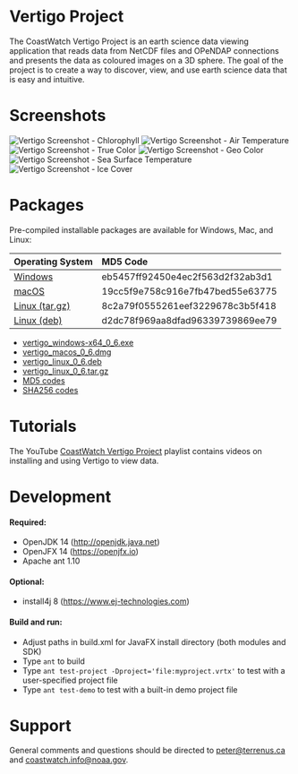 # Vertigo Project

The CoastWatch Vertigo Project is an earth science data viewing application that reads
data from NetCDF files and OPeNDAP connections and presents the data as coloured 
images on a 3D sphere.  The goal of the project is to create a way to discover, view, 
and use earth science data that is easy and intuitive.

# Screenshots

![Vertigo Screenshot - Chlorophyll](http://terrenus.ca/download/vertigo/0.6/screenshot_01.png)
![Vertigo Screenshot - Air Temperature](http://terrenus.ca/download/vertigo/0.6/screenshot_02.png)
![Vertigo Screenshot - True Color](http://terrenus.ca/download/vertigo/0.6/screenshot_03.png)
![Vertigo Screenshot - Geo Color](http://terrenus.ca/download/vertigo/0.6/screenshot_04.png)
![Vertigo Screenshot - Sea Surface Temperature](http://terrenus.ca/download/vertigo/0.6/screenshot_05.png)
![Vertigo Screenshot - Ice Cover](http://terrenus.ca/download/vertigo/0.6/screenshot_06.png)

# Packages

Pre-compiled installable packages are available for Windows, Mac, and Linux:

| Operating System | MD5 Code |
| :--- | :--- |
| [Windows](http://terrenus.ca/download/vertigo/0.6/vertigo_windows-x64_0_6.exe) | eb5457ff92450e4ec2f563d2f32ab3d1 |
| [macOS](http://terrenus.ca/download/vertigo/0.6/vertigo_macos_0_6.dmg) | 19cc5f9e758c916e7fb47bed55e63775 |
| [Linux (tar.gz)](http://terrenus.ca/download/vertigo/0.6/vertigo_linux_0_6.tar.gz) | 8c2a79f0555261eef3229678c3b5f418 |
| [Linux (deb)](http://terrenus.ca/download/vertigo/0.6/vertigo_linux_0_6.deb) | d2dc78f969aa8dfad96339739869ee79 |

* [vertigo_windows-x64_0_6.exe](http://terrenus.ca/download/vertigo/0.6/vertigo_windows-x64_0_6.exe)
* [vertigo_macos_0_6.dmg](http://terrenus.ca/download/vertigo/0.6/vertigo_macos_0_6.dmg)
* [vertigo_linux_0_6.deb](http://terrenus.ca/download/vertigo/0.6/vertigo_linux_0_6.deb)
* [vertigo_linux_0_6.tar.gz](http://terrenus.ca/download/vertigo/0.6/vertigo_linux_0_6.tar.gz)
* [MD5 codes](http://terrenus.ca/download/vertigo/0.6/md5sums)
* [SHA256 codes](http://terrenus.ca/download/vertigo/0.6/sha256sums)

# Tutorials

The YouTube [CoastWatch Vertigo Project](https://www.youtube.com/watch?v=Iq-7X_PFBO8&list=PL_-bsOLKMYJxlOTJn6E_EUvjBJtSwzYir) playlist contains videos 
on installing and using Vertigo to view data.

# Development

#### Required:
* OpenJDK 14 (http://openjdk.java.net)
* OpenJFX 14 (https://openjfx.io)
* Apache ant 1.10

#### Optional:
* install4j 8 (https://www.ej-technologies.com)

#### Build and run:
* Adjust paths in build.xml for JavaFX install directory (both modules and SDK)
* Type `ant` to build
* Type `ant test-project -Dproject='file:myproject.vrtx'` to test with a 
user-specified project file
* Type `ant test-demo` to test with a built-in demo project file

# Support

General comments and questions should be directed to peter@terrenus.ca and 
coastwatch.info@noaa.gov.
